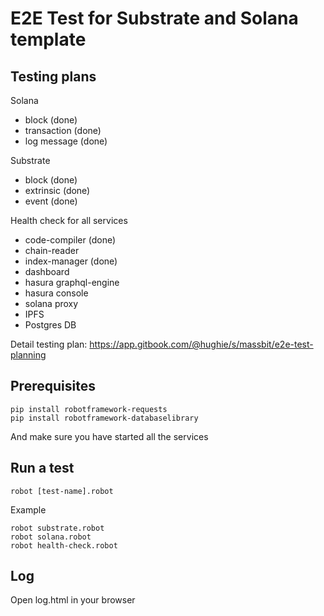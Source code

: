# E2E Test for Substrate and Solana template

## Testing plans
Solana
- block (done)
- transaction (done)
- log message (done)

Substrate
- block (done)
- extrinsic (done)
- event (done)

Health check for all services
- code-compiler (done)
- chain-reader
- index-manager (done)
- dashboard
- hasura graphql-engine
- hasura console
- solana proxy
- IPFS
- Postgres DB

Detail testing plan: https://app.gitbook.com/@hughie/s/massbit/e2e-test-planning

## Prerequisites
```
pip install robotframework-requests
pip install robotframework-databaselibrary
```
And make sure you have started all the services 

## Run a test
```
robot [test-name].robot
```
Example
```
robot substrate.robot 
robot solana.robot 
robot health-check.robot 
```

## Log
Open log.html in your browser